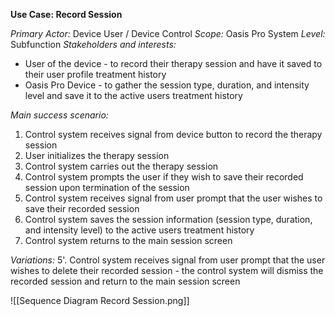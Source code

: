 **Use Case: Record Session**

*Primary Actor:* Device User / Device Control
*Scope:* Oasis Pro System
*Level:* Subfunction
*Stakeholders and interests:*
- User of the device - to record their therapy session and have it saved to their user profile treatment history
- Oasis Pro Device - to gather the session type, duration, and intensity level and save it to the active users treatment history

*Main success scenario:*
1. Control system receives signal from device button to record the therapy session
2. User initializes the therapy session
3. Control system carries out the therapy session
4. Control system prompts the user if they wish to save their recorded session upon termination of the session
5. Control system receives signal from user prompt that the user wishes to save their recorded session
6. Control system saves the session information (session type, duration, and intensity level) to the active users treatment history
7. Control system returns to the main session screen

*Variations:*
5'. Control system receives signal from user prompt that the user wishes to delete their recorded session - the control system will dismiss the recorded session and return to the main session screen  

![[Sequence Diagram Record Session.png]]